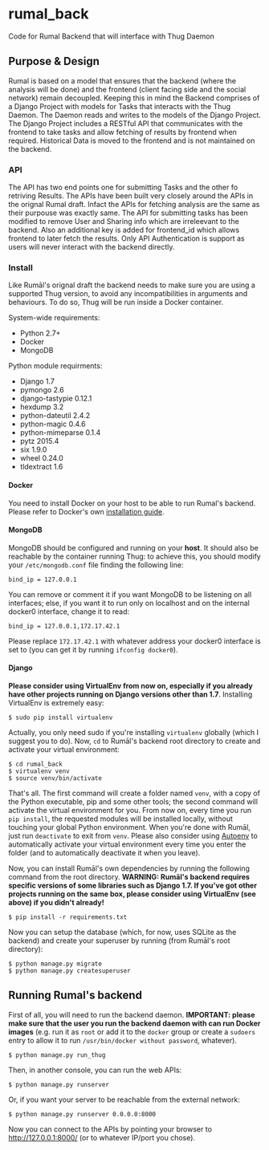 # rumal_back
Code for Rumal Backend that will interface with Thug Daemon

## Purpose & Design
Rumal is based on a model that ensures that the backend (where the analysis will be done) and the frontend (client facing side and the social network) remain decoupled. Keeping this in mind the Backend comprises of a Django Project with models for Tasks that interacts with the Thug Daemon. The Daemon reads and writes to the models of the Django Project. The Django Project includes a RESTful API that communicates with the frontend to take tasks and allow fetching of results by frontend when required. Historical Data is moved to the frontend and is not maintained on the backend.

### API
The API has two end points one for submitting Tasks and the other fo retriving Results. The APIs have been built very closely around the APIs in the orignal Rumal draft. Infact the APIs for fetching analysis are the same as their purpouse was exactly same. The API for submitting tasks has been modified to remove User and Sharing info which are irreleevant to the backend. Also an additional key is added for frontend_id which allows frontend to later fetch the results. Only API Authentication is support as users will never interact with the backend directly.

### Install

Like Rumāl's orignal draft the backend needs to make sure you are using a supported Thug version, to avoid any incompatibilities in arguments and behaviours. To do so, Thug will be run inside a Docker container.

System-wide requirements:
* Python 2.7+
* Docker
* MongoDB

Python module requirments:
* Django 1.7
* pymongo 2.6
* django-tastypie 0.12.1
* hexdump 3.2
* python-dateutil 2.4.2
* python-magic 0.4.6
* python-mimeparse 0.1.4
* pytz 2015.4
* six 1.9.0
* wheel 0.24.0
* tldextract 1.6

#### Docker
You need to install Docker on your host to be able to run Rumal's backend. Please refer to Docker's own [installation guide](https://docs.docker.com/installation/).

#### MongoDB
MongoDB should be configured and running on your **host**. It should also be reachable by the container running Thug: to achieve this, you should modify your `/etc/mongodb.conf` file finding the following line:

    bind_ip = 127.0.0.1

You can remove or comment it if you want MongoDB to be listening on all interfaces; else, if you want it to run only on localhost and on the internal docker0 interface, change it to read:

    bind_ip = 127.0.0.1,172.17.42.1

Please replace `172.17.42.1` with whatever address your docker0 interface is set to (you can get it by running `ifconfig docker0`).

#### Django
**Please consider using VirtualEnv from now on, especially if you already have other projects running on Django versions other than 1.7**. Installing VirtualEnv is extremely easy:

    $ sudo pip install virtualenv

Actually, you only need sudo if you're installing `virtualenv` globally (which I suggest you to do). Now, `cd` to Rumāl's backend root directory to create and activate your virtual environment:

    $ cd rumal_back
    $ virtualenv venv
    $ source venv/bin/activate

That's all. The first command will create a folder named `venv`, with a copy of the Python executable, pip and some other tools; the second command will activate the virtual environment for you. From now on, every time you run `pip install`, the requested modules will be installed locally, without touching your global Python environment.
When you're done with Rumāl, just run `deactivate` to exit from `venv`. Please also consider using [Autoenv](https://github.com/kennethreitz/autoenv) to automatically activate your virtual environment every time you enter the folder (and to automatically deactivate it when you leave).

Now, you can install Rumāl's own dependencies by running the following command from the root directory. **WARNING: Rumāl's backend requires specific versions of some libraries such as Django 1.7. If you've got other projects running on the same box, please consider using VirtualEnv (see above) if you didn't already!**

    $ pip install -r requirements.txt

Now you can setup the database (which, for now, uses SQLite as the backend) and create your superuser by running (from Rumāl's root directory):

    $ python manage.py migrate
    $ python manage.py createsuperuser

## Running Rumal's backend

First of all, you will need to run the backend daemon. **IMPORTANT: please make sure that the user you run the backend daemon with can run Docker images** (e.g. run it as `root` or add it to the `docker` group or create a `sudoers` entry to allow it to run `/usr/bin/docker without password`, whatever).

    $ python manage.py run_thug

Then, in another console, you can run the web APIs:

    $ python manage.py runserver

Or, if you want your server to be reachable from the external network:

    $ python manage.py runserver 0.0.0.0:8000

Now you can connect to the APIs by pointing your browser to http://127.0.0.1:8000/ (or to whatever IP/port you chose).

